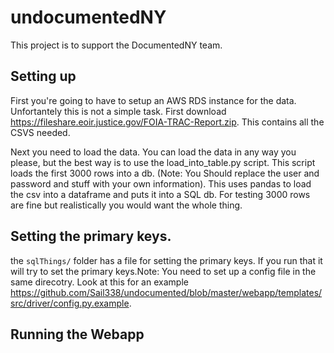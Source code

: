 # undocumentedNY

This project is to support the DocumentedNY team. 

## Setting up
First you're going to have to setup an AWS RDS instance for the data. Unfortantely this is not a simple task. 
First download https://fileshare.eoir.justice.gov/FOIA-TRAC-Report.zip. This contains all the CSVS needed. 

Next you need to load the data.
You can load the data in any way you please, but the best way is to use the load_into_table.py script. This script loads the first 3000 rows into a db. (Note: You Should replace the user and password and stuff with your own information). This uses pandas to load the csv into a dataframe and puts it into a SQL db. For testing 3000 rows are fine but realistically you would want the whole thing.

## Setting the primary keys.
the `sqlThings/` folder has a file for setting the primary keys. If you run that it will try to set the primary keys.Note: You need to set up a config file in the same direcotry. Look at this for an example  https://github.com/Sail338/undocumented/blob/master/webapp/templates/src/driver/config.py.example.

## Running the Webapp
